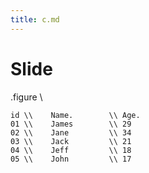 ```yaml
---
title: c.md
---
```


# Slide

.figure
\\
```tabular{align:p5p20p20,frame,rules:groups,head,side,hew:2}
id \\    Name.        \\ Age.        
01 \\    James        \\ 29       
02 \\    Jane         \\ 34
03 \\    Jack         \\ 21           
04 \\    Jeff         \\ 18
05 \\    John         \\ 17
```
